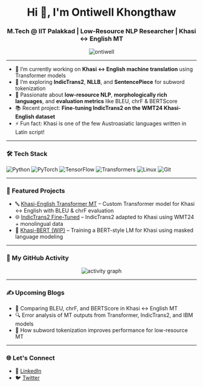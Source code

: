 <h1 align="center">Hi 👋, I'm Ontiwell Khongthaw</h1>
<h3 align="center">M.Tech @ IIT Palakkad | Low-Resource NLP Researcher | Khasi ↔ English MT</h3>

<p align="center">
  <img src="https://komarev.com/ghpvc/?username=ontiwell&label=Profile%20views&color=0e75b6&style=flat" alt="ontiwell" />
</p>

---

- 🔭 I’m currently working on **Khasi ↔ English machine translation** using Transformer models  
- 🌱 I’m exploring **IndicTrans2**, **NLLB**, and **SentencePiece** for subword tokenization  
- 🧠 Passionate about **low-resource NLP**, **morphologically rich languages**, and **evaluation metrics** like BLEU, chrF & BERTScore  
- 📚 Recent project: **Fine-tuning IndicTrans2 on the WMT24 Khasi-English dataset**  
- ⚡ Fun fact: Khasi is one of the few Austroasiatic languages written in Latin script!

---

### 🛠️ Tech Stack

![Python](https://img.shields.io/badge/Python-3.10-blue.svg)
![PyTorch](https://img.shields.io/badge/PyTorch-red.svg)
![TensorFlow](https://img.shields.io/badge/TensorFlow-orange.svg)
![Transformers](https://img.shields.io/badge/HuggingFace-Transformers-yellow)
![Linux](https://img.shields.io/badge/Linux-Ubuntu-informational)
![Git](https://img.shields.io/badge/Git-F05032?logo=git&logoColor=white)

---

### 📌 Featured Projects

- 🔤 [Khasi-English Transformer MT](https://github.com/ontiwell/khasi-transformer) – Custom Transformer model for Khasi ↔ English with BLEU & chrF evaluation  
- 🌐 [IndicTrans2 Fine-Tuned](https://github.com/ontiwell/indictrans2-khasi) – IndicTrans2 adapted to Khasi using WMT24 + monolingual data  
- 🧠 [Khasi-BERT (WIP)](https://github.com/ontiwell/khasi-bert) – Training a BERT-style LM for Khasi using masked language modeling  

---



### 📅 My GitHub Activity

<p align="center">
  <img src="https://github-readme-activity-graph.cyclic.app/graph?username=khongthaw23&theme=github-compact" alt="activity graph" />
</p>

---

### ✍️ Upcoming Blogs

- 🧪 Comparing BLEU, chrF, and BERTScore in Khasi ↔ English MT  
- 🔍 Error analysis of MT outputs from Transformer, IndicTrans2, and IBM models  
- 🧵 How subword tokenization improves performance for low-resource MT  

---

### 🌐 Let's Connect

- 💼 [LinkedIn](https://www.linkedin.com/in/ontiwell)
- 🐦 [Twitter](https://twitter.com/black_hope)





<!---
khongthaw23/khongthaw23 is a ✨ special ✨ repository because its `README.md` (this file) appears on your GitHub profile.
You can click the Preview link to take a look at your changes.
--->
